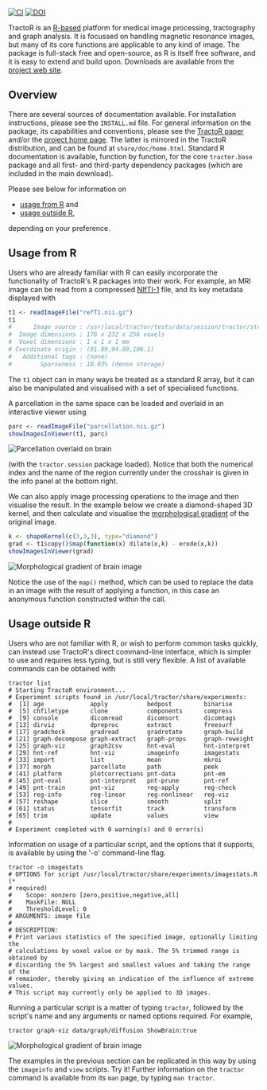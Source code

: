 [![CI](https://github.com/tractor/tractor/actions/workflows/ci.yaml/badge.svg)](https://github.com/tractor/tractor/actions/workflows/ci.yaml) [![DOI](https://zenodo.org/badge/doi/10.5281/zenodo.10010.svg)](http://dx.doi.org/10.5281/zenodo.10010)

TractoR is an [R-based](http://www.r-project.org) platform for medical image processing, tractography and graph analysis. It is focussed on handling magnetic resonance images, but many of its core functions are applicable to any kind of image. The package is full-stack free and open-source, as R is itself free software, and it is easy to extend and build upon. Downloads are available from the [project web site](https://www.tractor-mri.org.uk/downloads).

## Overview

There are several sources of documentation available. For installation instructions, please see the `INSTALL.md` file. For general information on the package, its capabilities and conventions, please see the [TractoR paper](https://www.jstatsoft.org/v44/i08/) and/or the [project home page](https://www.tractor-mri.org.uk). The latter is mirrored in the TractoR distribution, and can be found at `share/doc/home.html`. Standard R documentation is available, function by function, for the core `tractor.base` package and all first- and third-party dependency packages (which are included in the main download).

Please see below for information on

- [usage from R](#usage-from-r) and
- [usage outside R](#usage-outside-r),

depending on your preference.

## Usage from R

Users who are already familiar with R can easily incorporate the functionality of TractoR's R packages into their work. For example, an MRI image can be read from a compressed [NIfTI-1](http://nifti.nimh.nih.gov/nifti-1) file, and its key metadata displayed with

```r
t1 <- readImageFile("refT1.nii.gz")
t1
#      Image source : /usr/local/tractor/tests/data/session/tractor/structural/refT1
#  Image dimensions : 176 x 232 x 256 voxels
#  Voxel dimensions : 1 x 1 x 1 mm
# Coordinate origin : (91.89,94.98,106.1)
#   Additional tags : (none)
#        Sparseness : 10.03% (dense storage)
```

The `t1` object can in many ways be treated as a standard R array, but it can also be manipulated and visualised with a set of specialised functions.

A parcellation in the same space can be loaded and overlaid in an interactive viewer using

```r
parc <- readImageFile("parcellation.nii.gz")
showImagesInViewer(t1, parc)
```

![Parcellation overlaid on brain](https://www.tractor-mri.org.uk/parcellation.png)

(with the `tractor.session` package loaded). Notice that both the numerical index and the name of the region currently under the crosshair is given in the info panel at the bottom right.

We can also apply image processing operations to the image and then visualise the result. In the example below we create a diamond-shaped 3D kernel, and then calculate and visualise the [morphological gradient](https://github.com/jonclayden/mmand#greyscale-morphology) of the original image.

```r
k <- shapeKernel(c(3,3,3), type="diamond")
grad <- t1$copy()$map(function(x) dilate(x,k) - erode(x,k))
showImagesInViewer(grad)
```

![Morphological gradient of brain image](https://www.tractor-mri.org.uk/gradient.png)

Notice the use of the `map()` method, which can be used to replace the data in an image with the result of applying a function, in this case an anonymous function constructed within the call.

## Usage outside R

Users who are not familiar with R, or wish to perform common tasks quickly, can instead use TractoR's direct command-line interface, which is simpler to use and requires less typing, but is still very flexible. A list of available commands can be obtained with

```shell
tractor list
# Starting TractoR environment...
# Experiment scripts found in /usr/local/tractor/share/experiments:
#  [1] age             apply           bedpost         binarise       
#  [5] chfiletype      clone           components      compress       
#  [9] console         dicomread       dicomsort       dicomtags      
# [13] dirviz          dpreproc        extract         freesurf       
# [17] gradcheck       gradread        gradrotate      graph-build    
# [21] graph-decompose graph-extract   graph-props     graph-reweight 
# [25] graph-viz       graph2csv       hnt-eval        hnt-interpret  
# [29] hnt-ref         hnt-viz         imageinfo       imagestats     
# [33] import          list            mean            mkroi          
# [37] morph           parcellate      path            peek           
# [41] platform        plotcorrections pnt-data        pnt-em         
# [45] pnt-eval        pnt-interpret   pnt-prune       pnt-ref        
# [49] pnt-train       pnt-viz         reg-apply       reg-check      
# [53] reg-info        reg-linear      reg-nonlinear   reg-viz        
# [57] reshape         slice           smooth          split          
# [61] status          tensorfit       track           transform      
# [65] trim            update          values          view  
# 
# Experiment completed with 0 warning(s) and 0 error(s)
```

Information on usage of a particular script, and the options that it supports, is available by using the '-o' command-line flag.

```shell
tractor -o imagestats
# OPTIONS for script /usr/local/tractor/share/experiments/imagestats.R (* 
# required)
#    Scope: nonzero [zero,positive,negative,all]
#    MaskFile: NULL
#    ThresholdLevel: 0
# ARGUMENTS: image file
# 
# DESCRIPTION:
# Print various statistics of the specified image, optionally limiting the 
# calculations by voxel value or by mask. The 5% trimmed range is obtained by 
# discarding the 5% largest and smallest values and taking the range of the 
# remainder, thereby giving an indication of the influence of extreme values. 
# This script may currently only be applied to 3D images.
```

Running a particular script is a matter of typing `tractor`, followed by the script's name and any arguments or named options required. For example,

```shell
tractor graph-viz data/graph/diffusion ShowBrain:true
```

![Morphological gradient of brain image](https://www.tractor-mri.org.uk/graph.png)

The examples in the previous section can be replicated in this way by using the `imageinfo` and `view` scripts. Try it! Further information on the `tractor` command is available from its `man` page, by typing `man tractor`.
